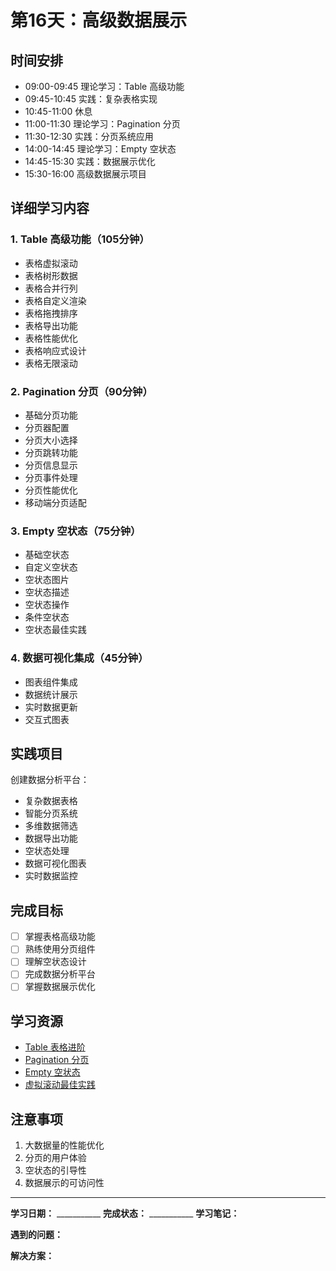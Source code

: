 # 第16天：高级数据展示

## 时间安排
- 09:00-09:45 理论学习：Table 高级功能
- 09:45-10:45 实践：复杂表格实现
- 10:45-11:00 休息
- 11:00-11:30 理论学习：Pagination 分页
- 11:30-12:30 实践：分页系统应用
- 14:00-14:45 理论学习：Empty 空状态
- 14:45-15:30 实践：数据展示优化
- 15:30-16:00 高级数据展示项目

## 详细学习内容

### 1. Table 高级功能（105分钟）
- 表格虚拟滚动
- 表格树形数据
- 表格合并行列
- 表格自定义渲染
- 表格拖拽排序
- 表格导出功能
- 表格性能优化
- 表格响应式设计
- 表格无限滚动

### 2. Pagination 分页（90分钟）
- 基础分页功能
- 分页器配置
- 分页大小选择
- 分页跳转功能
- 分页信息显示
- 分页事件处理
- 分页性能优化
- 移动端分页适配

### 3. Empty 空状态（75分钟）
- 基础空状态
- 自定义空状态
- 空状态图片
- 空状态描述
- 空状态操作
- 条件空状态
- 空状态最佳实践

### 4. 数据可视化集成（45分钟）
- 图表组件集成
- 数据统计展示
- 实时数据更新
- 交互式图表

## 实践项目
创建数据分析平台：
- 复杂数据表格
- 智能分页系统
- 多维数据筛选
- 数据导出功能
- 空状态处理
- 数据可视化图表
- 实时数据监控

## 完成目标
- [ ] 掌握表格高级功能
- [ ] 熟练使用分页组件
- [ ] 理解空状态设计
- [ ] 完成数据分析平台
- [ ] 掌握数据展示优化

## 学习资源
- [Table 表格进阶](https://element-plus.org/zh-CN/component/table.html)
- [Pagination 分页](https://element-plus.org/zh-CN/component/pagination.html)
- [Empty 空状态](https://element-plus.org/zh-CN/component/empty.html)
- [虚拟滚动最佳实践](https://cn.vuejs.org/guide/best-practices/performance.html)

## 注意事项
1. 大数据量的性能优化
2. 分页的用户体验
3. 空状态的引导性
4. 数据展示的可访问性

---

**学习日期：** ___________
**完成状态：** ___________
**学习笔记：**



**遇到的问题：**



**解决方案：**